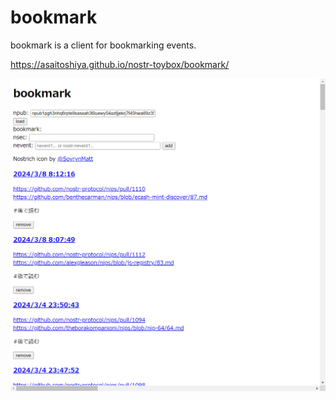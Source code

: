 # bookmark

bookmark is a client for bookmarking events.

https://asaitoshiya.github.io/nostr-toybox/bookmark/

<kbd>![screenshot.png](screenshot.png)</kbd>
